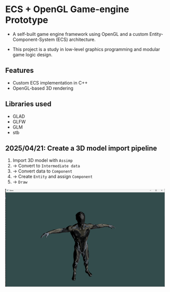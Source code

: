 # **ECS + OpenGL Game-engine Prototype**

* A self-built game engine framework using OpenGL and a custom Entity-Component-System (ECS) architecture.  

* This project is a study in low-level graphics programming and modular game logic design.


## **Features**
- Custom ECS implementation in C++
- OpenGL-based 3D rendering


## **Libraries used**
- GLAD
- GLFW
- GLM
- stb


## **2025/04/21: Create a 3D model import pipeline**
1. Import 3D model with `Assimp`
2. -> Convert to `Intermediate data`
3. -> Convert data to `Component`
4. -> Create `Entity` and assign `Component`
5. -> `Draw`

![現状の成果](Images/readme_01.png)
